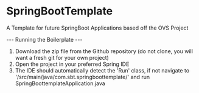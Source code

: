 # SpringBootTemplate
A Template for future SpringBoot Applications based off the OVS Project

--- Running the Boilerplate ---

  1. Download the zip file from the Github repository (do not clone, you will want a fresh git for your own project)
  2. Open the project in your preferred Spring IDE
  3. The IDE should automatically detect the 'Run' class, if not navigate to '/src/main/java/com.sbt.springboottemplate/' and run SpringBoottemplateApplication.java
